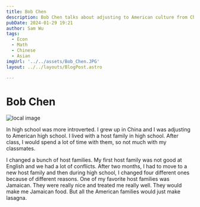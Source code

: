 ```yaml
---
title: Bob Chen
description: Bob Chen talks about adjusting to American culture from China, and reminisces about his host families.
pubDate: 2024-01-29 19:21
author: Sam Wu
tags:
  - Econ
  - Math
  - Chinese
  - Asian
imgUrl: '../../assets/Bob_Chen.JPG'
layout: ../../layouts/BlogPost.astro

---
```

# Bob Chen

![local image](/../src/assets/Bob_Chen.JPG)

In high school was more introverted. I grew up in China and I was adjusting to American high school. I lived with a host family in high school. After class, I would spend a lot of time with them, so not much with my classmates.

I changed a bunch of host families. My first host family was not good at English and we had a lot of conflicts. After two months, I had to move to a new host family and then during high school, I changed four different ones because of different reasons. One of my favorite host families was Jamaican. They were really nice and treated me really well. They would make me Jamaican food. But all the American families would just make lasagna. 

